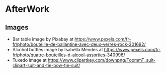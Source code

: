 # AfterWork
## Images
- Bar table image by Pixabay at https://www.pexels.com/fr-fr/photo/bouteille-de-ballantine-avec-deux-verres-rock-301692/
- Alcohol bottles image by Isabella Mendes at https://www.pexels.com/fr-fr/photo/quatre-bouteilles-d-alcool-assorties-340996/
- Tuxedo image at https://www.clipartkey.com/downpng/ToommT_suit-clipart-suit-and-tie-bow-tie-suit/ 